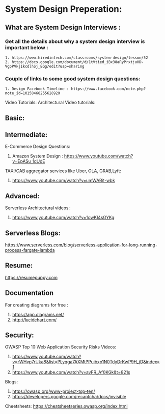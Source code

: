 # System Design Preperation: 

## What are System Design Interviews : 
### Get all the details about why a system design interview is important below :  
    1. https://www.hiredintech.com/classrooms/system-design/lesson/52
    2. https://docs.google.com/document/d/1tVtied_iBx38aRyPrxtjuHD-VgpPVkjIkcdlhSj_EGg/edit?usp=sharing
### Couple of links to some good system design questions: 
    1. Design Facebook Timeline : https://www.facebook.com/note.php?note_id=10150468255628920

Video Tutorials:
Architectural Video tutorials:
## Basic: 

## Intermediate: 
E-Commerce Design Questions: 
1. Amazon System Design : https://www.youtube.com/watch?v=EpASu_1dUdE

TAXI/CAB aggregator services like Uber, OLA, GRAB,Lyft:
1. https://www.youtube.com/watch?v=umWABit-wbk

## Advanced:
Serverless Architectural videos:
1. https://www.youtube.com/watch?v=1owKl4sGYKg

## Serverless Blogs: 
https://www.serverless.com/blog/serverless-application-for-long-running-process-fargate-lambda

## Resume:
https://resumepuppy.com

## Documentation
For creating diagrams for free : 
1. https://app.diagrams.net/
2. http://lucidchart.com/

## Security:
OWASP Top 10 Web Application Security Risks
Videos:
1. https://www.youtube.com/watch?v=rWHvp7rUka8&list=PLyqga7AXMtPPuibxp1N0TdyDrKwP9H_jD&index=1
2. https://www.youtube.com/watch?v=avFR_Af0KGk&t=821s

Blogs:
1. https://owasp.org/www-project-top-ten/
2. https://developers.google.com/recaptcha/docs/invisible

Cheetsheets:
https://cheatsheetseries.owasp.org/index.html


